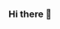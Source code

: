### Hi there 👋

<!--
**Amazuddin/Amazuddin** is a ✨ _special_ ✨ repository because its `README.md` (this file) appears on your GitHub profile.

Here are some ideas to get you started:

- 🔭 I’m currently working on Asp.Net, Asp.Net MVC, .Net Core, Entity Framework, ASP.Net Web API, Angular
- 🌱 I’m currently learning Node.js, React, React Native.
- 👯 I’m looking to collaborate on Machine Learning & Deep Learning -based research in different disciplines.
- 🤔 I’m looking for help with ...
- 💬 Ask me about ...
- 📫 How to reach me: mail.
- 😄 Pronouns: He/Him
- ⚡ Fun fact: ...
-->
